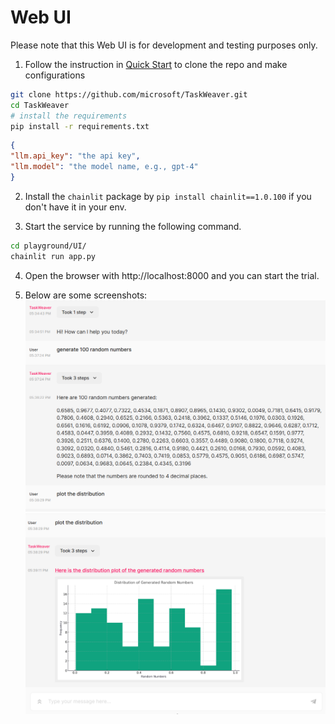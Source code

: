 # Web UI

Please note that this Web UI is for development and testing purposes only.

1. Follow the instruction in [Quick Start](../quickstart.md) to clone the repo and make configurations

```bash
git clone https://github.com/microsoft/TaskWeaver.git
cd TaskWeaver
# install the requirements
pip install -r requirements.txt
```

```json
{
"llm.api_key": "the api key",
"llm.model": "the model name, e.g., gpt-4"
}
```

2. Install the `chainlit` package by `pip install chainlit==1.0.100` if you don't have it in your env.

3. Start the service by running the following command.

```bash
cd playground/UI/
chainlit run app.py
```

4. Open the browser with http://localhost:8000 and you can start the trial. 

5. Below are some screenshots:
![TaskWeaver UI Screenshot 1](../../static/img/ui_screenshot_1.png)
![TaskWeaver UI Screenshot 2](../../static/img/ui_screenshot_2.png)